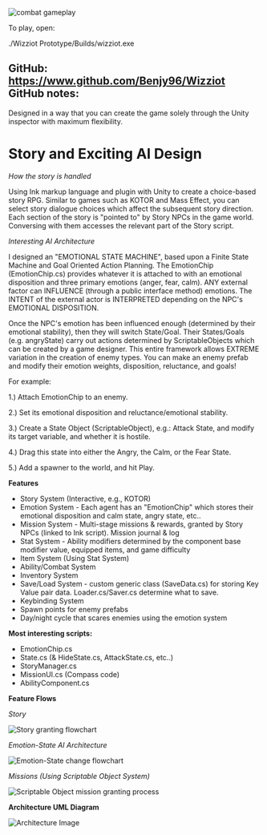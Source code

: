 ![combat gameplay](https://raw.githubusercontent.com/Benjy96/Wizziot/master/ability_instant.PNG)

To play, open:

./Wizziot Prototype/Builds/wizziot.exe

GitHub: https://www.github.com/Benjy96/Wizziot
GitHub notes:
--
Designed in a way that you can create the game solely through the Unity inspector with maximum flexibility.

# Story and Exciting AI Design
*How the story is handled*

Using Ink markup language and plugin with Unity to create a choice-based story RPG. Similar to games such as KOTOR and Mass Effect, you can select story dialogue choices which affect the subsequent story direction. Each section of the story is "pointed to" by Story NPCs in the game world. Conversing with them accesses the relevant part of the Story script.

*Interesting AI Architecture*

I designed an "EMOTIONAL STATE MACHINE", based upon a Finite State Machine and Goal Oriented Action Planning. The EmotionChip (EmotionChip.cs) provides whatever it is attached to with an emotional disposition and three primary emotions (anger, fear, calm). ANY external factor can INFLUENCE (through a public interface method) emotions. The INTENT of the external actor is INTERPRETED depending on the NPC's EMOTIONAL DISPOSITION. 

Once the NPC's emotion has been influenced enough (determined by their emotional stability), then they will switch State/Goal. Their States/Goals (e.g. angryState) carry out actions determined by ScriptableObjects which can be created by a game designer. This entire framework allows EXTREME variation in the creation of enemy types. You can make an enemy prefab and modify their emotion weights, disposition, reluctance, and goals! 

For example: 

1.) Attach EmotionChip to an enemy. 

2.) Set its emotional disposition and reluctance/emotional stability. 

3.) Create a State Object (ScriptableObject), e.g.: Attack State, and modify its target variable, and whether it is hostile. 

4.) Drag this state into either the Angry, the Calm, or the Fear State. 

5.) Add a spawner to the world, and hit Play.

**Features**
- Story System (Interactive, e.g., KOTOR)
- Emotion System - Each agent has an "EmotionChip" which stores their emotional disposition and calm state, angry state, etc..
- Mission System - Multi-stage missions & rewards, granted by Story NPCs (linked to Ink script). Mission journal & log
- Stat System - Ability modifiers determined by the component base modifier value, equipped items, and game difficulty
- Item System (Using Stat System)
- Ability/Combat System
- Inventory System
- Save/Load System - custom generic class (SaveData.cs) for storing Key Value pair data. Loader.cs/Saver.cs determine what to save.
- Keybinding System
- Spawn points for enemy prefabs
- Day/night cycle that scares enemies using the emotion system

**Most interesting scripts:**

- EmotionChip.cs
- State.cs (& HideState.cs, AttackState.cs, etc..)
- StoryManager.cs
- MissionUI.cs (Compass code)
- AbilityComponent.cs

**Feature Flows**

*Story*

![Story granting flowchart](https://raw.githubusercontent.com/Benjy96/Wizziot/master/story_flow%20(1).png)

*Emotion-State AI Architecture*

![Emotion-State change flowchart](https://raw.githubusercontent.com/Benjy96/Wizziot/master/emotion%20state%20process(1).png)

*Missions (Using Scriptable Object System)*

![Scriptable Object mission granting process](https://raw.githubusercontent.com/Benjy96/Wizziot/master/Mission_Creation_Flow_UML.png)

**Architecture UML Diagram**

![Architecture Image](https://raw.githubusercontent.com/Benjy96/Wizziot/master/Wiz_Game_Management_UML%20(9)%20(8).png)
